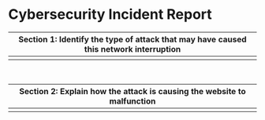 # Cybersecurity Incident Report

| Section 1: Identify the type of attack that may have caused this network interruption |
|-----------------------------------|
| |

<br>

| Section 2: Explain how the attack is causing the website to malfunction |
|-----------------------------------|
| |

